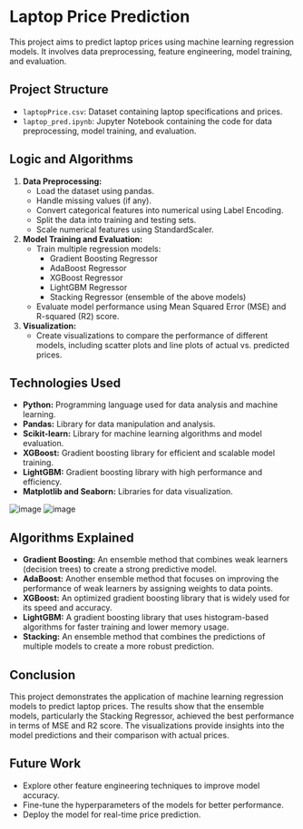 # Laptop Price Prediction

This project aims to predict laptop prices using machine learning regression models. It involves data preprocessing, feature engineering, model training, and evaluation.

## Project Structure

- `laptopPrice.csv`: Dataset containing laptop specifications and prices.
- `laptop_pred.ipynb`: Jupyter Notebook containing the code for data preprocessing, model training, and evaluation.

## Logic and Algorithms

1. **Data Preprocessing:**
    - Load the dataset using pandas.
    - Handle missing values (if any).
    - Convert categorical features into numerical using Label Encoding.
    - Split the data into training and testing sets.
    - Scale numerical features using StandardScaler.
2. **Model Training and Evaluation:**
    - Train multiple regression models:
        - Gradient Boosting Regressor
        - AdaBoost Regressor
        - XGBoost Regressor
        - LightGBM Regressor
        - Stacking Regressor (ensemble of the above models)
    - Evaluate model performance using Mean Squared Error (MSE) and R-squared (R2) score.
3. **Visualization:**
    - Create visualizations to compare the performance of different models, including scatter plots and line plots of actual vs. predicted prices.

## Technologies Used

- **Python:** Programming language used for data analysis and machine learning.
- **Pandas:** Library for data manipulation and analysis.
- **Scikit-learn:** Library for machine learning algorithms and model evaluation.
- **XGBoost:** Gradient boosting library for efficient and scalable model training.
- **LightGBM:** Gradient boosting library with high performance and efficiency.
- **Matplotlib and Seaborn:** Libraries for data visualization.

![image](https://github.com/user-attachments/assets/811b1c50-cb6b-4530-9d76-84538671c409)
![image](https://github.com/user-attachments/assets/1e811e9a-3e4c-49cf-a245-1e31be854f17)


## Algorithms Explained

- **Gradient Boosting:** An ensemble method that combines weak learners (decision trees) to create a strong predictive model.
- **AdaBoost:** Another ensemble method that focuses on improving the performance of weak learners by assigning weights to data points.
- **XGBoost:** An optimized gradient boosting library that is widely used for its speed and accuracy.
- **LightGBM:** A gradient boosting library that uses histogram-based algorithms for faster training and lower memory usage.
- **Stacking:** An ensemble method that combines the predictions of multiple models to create a more robust prediction.

## Conclusion

This project demonstrates the application of machine learning regression models to predict laptop prices. The results show that the ensemble models, particularly the Stacking Regressor, achieved the best performance in terms of MSE and R2 score. The visualizations provide insights into the model predictions and their comparison with actual prices.

## Future Work

- Explore other feature engineering techniques to improve model accuracy.
- Fine-tune the hyperparameters of the models for better performance.
- Deploy the model for real-time price prediction.
